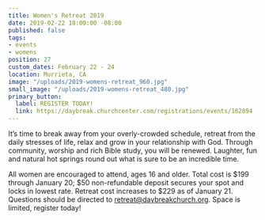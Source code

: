 ```yaml
---
title: Women's Retreat 2019
date: 2019-02-22 18:00:00 -08:00
published: false
tags:
- events
- womens
position: 27
custom_dates: February 22 - 24
location: Murrieta, CA
image: "/uploads/2019-womens-retreat_960.jpg"
small_image: "/uploads/2019-womens-retreat_480.jpg"
primary_button:
  label: REGISTER TODAY!
  link: https://daybreak.churchcenter.com/registrations/events/162894
---
```


It’s time to break away from your overly-crowded schedule, retreat from the daily stresses of life, relax and grow in your relationship with God. Through community, worship and rich Bible study, you will be renewed. Laughter, fun and natural hot springs round out what is sure to be an incredible time. 

All women are encouraged to attend, ages 16 and older. Total cost is $199 through January 20; $50 non-refundable deposit secures your spot and locks in lowest rate. Retreat cost increases to $229 as of January 21. Questions should be directed to retreat@daybreakchurch.org. Space is limited, register today!  
